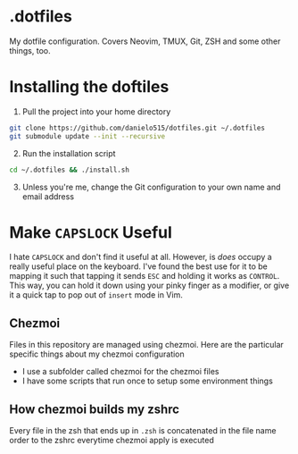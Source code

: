 .dotfiles
=========

My dotfile configuration. Covers Neovim, TMUX, Git, ZSH and some other things, too.

# Installing the doftiles

1. Pull the project into your home directory

```bash
git clone https://github.com/danielo515/dotfiles.git ~/.dotfiles
git submodule update --init --recursive
```

2. Run the installation script

```bash
cd ~/.dotfiles && ./install.sh
```

3. Unless you're me, change the Git configuration to your own name and email address

# Make `CAPSLOCK` Useful

I hate `CAPSLOCK` and don't find it useful at all. However, is _does_ occupy a really useful place on the keyboard.  I've found the best use for it to be mapping it such that tapping it sends `ESC` and holding it works as `CONTROL`.  This way, you can hold it down using your pinky finger as a modifier, or give it a quick tap to pop out of `insert` mode in Vim.


## Chezmoi

Files in this repository are managed using chezmoi.
Here are the particular specific things about my chezmoi configuration

- I use a subfolder called chezmoi for the chezmoi files
- I have some scripts that run once to setup some environment things

## How chezmoi builds my zshrc

Every file in the zsh that ends up in `.zsh` is concatenated in the file name order to the zshrc everytime chezmoi apply is executed